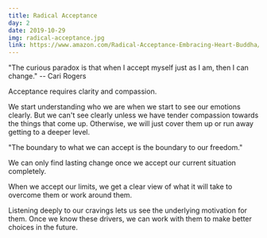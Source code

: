 ```yaml
---
title: Radical Acceptance
day: 2
date: 2019-10-29
img: radical-acceptance.jpg
link: https://www.amazon.com/Radical-Acceptance-Embracing-Heart-Buddha/dp/0553380990
---
```


"The curious paradox is that when I accept myself just as I am, then I can
change."
-- Cari Rogers

Acceptance requires clarity and compassion.

We start understanding who we are when we start to see our emotions clearly. But
we can't see clearly unless we have tender compassion towards the things that
come up. Otherwise, we will just cover them up or run away getting to a deeper
level. 

"The boundary to what we can accept is the boundary to our freedom."

We can only find lasting change once we accept our current situation completely.

When we accept our limits, we get a clear view of what it will take to overcome
them or work around them.

Listening deeply to our cravings lets us see the underlying motivation for
them. Once we know these drivers, we can work with them to make better choices
in the future.
